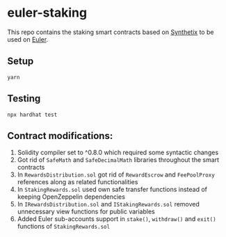 # euler-staking

This repo contains the staking smart contracts based on [Synthetix](https://github.com/Synthetixio/synthetix) to be used on [Euler](https://www.euler.finance/).

## Setup

    yarn

## Testing

    npx hardhat test

## Contract modifications:
1. Solidity compiler set to ^0.8.0 which required some syntactic changes 
2. Got rid of `SafeMath` and `SafeDecimalMath` libraries throughout the smart contracts
3. In `RewardsDistribution.sol` got rid of `RewardEscrow` and `FeePoolProxy` references along as related functionalities
4. In `StakingRewards.sol` used own safe transfer functions instead of keeping OpenZeppelin dependencies
5. In `IRewardsDistribution.sol` and `IStakingRewards.sol` removed unnecessary view functions for public variables
6. Added Euler sub-accounts support in `stake()`, `withdraw()` and `exit()` functions of `StakingRewards.sol`
